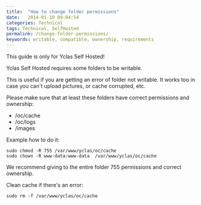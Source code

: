 ```yaml
---
title:  "How to change folder permissions"
date:   2014-01-10 09:04:54
categories: Technical
tags: Technical, SelfHosted
permalink: /change-folder-permissions/
keywords: writable, compatible, ownership, requirements
---
```

<div class="alert alert-warning">
<strong><i class="glyphicon glyphicon-warning-sign"></i> </strong> This guide is only for Yclas Self Hosted!
</div>

Yclas Self Hosted requires some folders to be writable. 

This is useful if you are getting an error of folder not writable. It works too in case you can't upload pictures, or cache corrupted, etc. 

Please make sure that at least these folders have correct permissions and ownership: 

* /oc/cache
* /oc/logs
* /images

Example how to do it: 
        
    sudo chmod -R 755 /var/www/yclas/oc/cache
    sudo chown -R www-data:www-data  /var/www/yclas/oc/cache

    
We recommend giving to the entire folder 755 permissions and correct ownership. 

Clean cache if there's an error: 
    
    sudo rm -f /var/www/yclas/oc/cache
    
    
